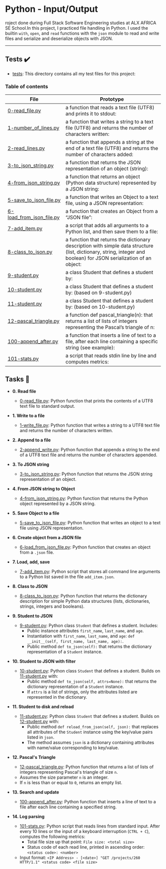 # Python - Input/Output

roject done during Full Stack Software Engineering studies at ALX AFRICA SE School.In this project, I practiced file handling in Python.  I used the builtin `with`, `open`, and `read` functions with the `json` module to read and write files and serialize and deserialize objects with JSON.

*****

## Tests :heavy_check_mark:

* [tests](./tests): This directory contains all my test files for this project:

### Table of contents

| File        | Prototype               |
| ------------| ----------------------- |
| [0-read_file.py](./0-read_file.py) | a function that reads a text file (UTF8) and prints it to stdout: | `def read_file(filename=""):` |
| [1-number_of_lines.py](./1-write_file.py) | a function that writes a string to a text file (UTF8) and returns the number of characters written: | `def number_of_lines(filename=""):` |
| [2-read_lines.py](./2-append_write.py) | a function that appends a string at the end of a text file (UTF8) and returns the number of characters added: | `def read_lines(filename="", nb_lines=0):` |
| [3-to_json_string.py](./3-to_json_string.py) | a function that returns the JSON representation of an object (string): | `def to_json_string(my_obj):` |
| [4-from_json_string.py](./4-from_json_string.py) | a function that returns an object (Python data structure) represented by a JSON string: | `def from_json_string(my_str):` |
| [5-save_to_json_file.py](./5-save_to_json_file.py) | a function that writes an Object to a text file, using a JSON representation: | `def save_to_json_file(my_obj, filename):` |
| [6-load_from_json_file.py](./6-load_from_json_file.py) | a function that creates an Object from a “JSON file”: | `def load_from_json_file(filename):` |
| [7-add_item.py](./7-add_item.py) | a script that adds all arguments to a Python list, and then save them to a file: | 
| [8-class_to_json.py](./8-class_to_json.py) | a function that returns the dictionary description with simple data structure (list, dictionary, string, integer and boolean) for JSON serialization of an object: | `def class_to_json(obj):` | 
| [9-student.py](./9-student.py) | a class Student that defines a student by: |
| [10-student.py](./10-student.py) | a class Student that defines a student by: (based on 9-student.py) | 
| [11-student.py](11-student.py) | a class Student that defines a student by: (based on 10-student.py) | 
|[12-pascal_triangle.py](./12-pascal_triangle.py) | a function def pascal_triangle(n): that returns a list of lists of integers representing the Pascal’s triangle of n: | `def pascal_triangle(n):` |
| [100-append_after.py](./100-append_after.py) | a function that inserts a line of text to a file, after each line containing a specific string (see example): | `def append_after(filename="", search_string="", new_string=""):` |
| [101-stats.py](101-stats.py) | a script that reads stdin line by line and computes metrics: | 

## Tasks :page_with_curl:

* **0. Read file**
  * [0-read_file.py](./0-read_file.py): Python function that prints the contents of a UTF8 text file to standard output.

* **1. Write to a file**
  * [1-write_file.py](./1-write_file.py): Python function that writes a string to a UTF8 text file and returns the number of characters written.

* **2. Append to a file**
  * [2-append_write.py](./2-append_write.py): Python function that appends a string to the end of a UTF8 text file and returns the number of characters appended.

* **3. To JSON string**
  * [3-to_json_string.py](./3-to_json_string.py): Python function that returns the JSON string representation of an object.

* **4. From JSON string to Object**
  * [4-from_json_string.py](./4-from_json_string.py): Python function that returns the Python object represented by a JSON string.

* **5. Save Object to a file**
  * [5-save_to_json_file.py](./5-save_to_json_file.py): Python function that writes an object to a text file using JSON representation.

* **6. Create object from a JSON file**
  * [6-load_from_json_file.py](./6-load_from_json_file.py): Python function that creates an object from a `.json` file.

* **7. Load, add, save**
  * [7-add_item.py](./7-add_item.py): Python script that stores all command line arguments to a Python list saved in the file `add_item.json`.

* **8. Class to JSON**
  * [8-class_to_json.py](./8-class_to_json.py): Python function that returns the dictionary description for simple Python data structures (lists, dictionaries, strings, integers and booleans).

* **9. Student to JSON**
  * [9-student.py](./9-student.py): Python class `Student` that defines a student. Includes:
    * Public instance attributes `first_name`, `last_name`, and `age`.
    * Instantiation with `first_name`, `last_name`, and `age`: `def __init__(self, first_name, last_name, age):`.
    * Public method `def to_json(self):` that returns the dictionary representation of a `Student` instance.

* **10. Student to JSON with filter**
  * [10-student.py](./10-student.py): Python class `Student` that defines a student. Builds on [11-student.py](./11-student.py) with:
    * Public method `def to_json(self, attrs=None):` that returns the dictionary representation of a `Student` instance.
    * If `attrs` is a list of strings, only the attributes listed are represented in the dictionary.

* **11. Student to disk and reload**
  * [11-student.py](./11-student.py): Python class `Student` that defines a student. Builds on [12-student.py](./12-student.py) with:
    * Public method `def reload_from_json(self, json):` that replaces all attributes of the `Student` instance using the key/value pairs listed in `json`.
    * The method assumes `json` is a dictionary containing attributes with name/value corresponding to key/value.

* **12. Pascal's Triangle**
  * [12-pascal_triangle.py](./12-pascal_triangle.py): Python function that returns a list of lists of integers representing Pascal's triangle of size `n`.
  * Assumes the size parameter `n` is an integer.
  * If `n` is less than or equal to `0`, returns an empty list.

* **13. Search and update**
  * [100-append_after.py](./100-append_after.py): Python function that inserts a line of text to a file after each line containing a specified string.

* **14. Log parsing**
  * [101-stats.py](./101-stats.py): Python script that reads lines from standard input. After every 10 lines or the input of a keyboard interruption (`CTRL + C`), computes the following metrics:
    * Total file size up that point: `File size: <total size>`
    * Status code of each read line, printed in ascending order:  `<status code>: <number>`
  * Input format: `<IP Address> - [<date>] "GET /projects/260 HTTP/1.1"
  <status code> <file size>`

